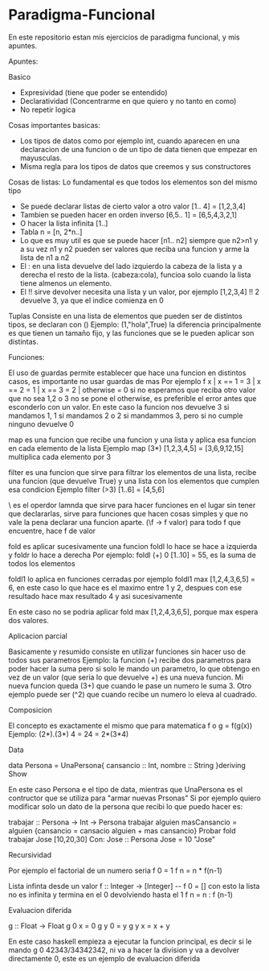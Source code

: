 # Paradigma-Funcional
En este repositorio estan mis ejercicios de paradigma funcional, y mis apuntes.

Apuntes: 

Basico

- Expresividad (tiene que poder se entendido)
- Declaratividad (Concentrarme en que quiero y no tanto en como)
- No repetir logica

Cosas importantes basicas:
- Los tipos de datos como por ejemplo int, cuando aparecen en una declaracion de una funcion o de un tipo de data tienen que empezar en mayusculas.
- Misma regla para los tipos de datos que creemos y sus constructores

Cosas de listas: Lo fundamental es que todos los elementos son del mismo tipo
- Se puede declarar listas de cierto valor a otro valor [1.. 4] = [1,2,3,4]
- Tambien se pueden hacer en orden inverso [6,5.. 1] = [6,5,4,3,2,1]
- O hacer la lista infinita [1..]
- Tabla n = [n, 2*n..]
- Lo que es muy util es que se puede hacer [n1.. n2] siempre que n2>n1 y a su vez n1 y n2 pueden ser valores que reciba una funcion y arme la lista de n1 a n2
- El : en una lista devuelve del lado izquierdo la cabeza de la lista y a derecha el resto de la lista. (cabeza:cola), funcioa solo cuando la lista tiene almenos un elemento.
- El !! sirve devolver necesita una lista y un valor, por ejemplo [1,2,3,4] !! 2 devuelve 3, ya que el indice comienza en 0

Tuplas
Consiste en una lista de elementos que pueden ser de distintos tipos, se declaran con ()
Ejemplo: (1,"hola",True)
la diferencia principalmente es que tienen un tamaño fijo, y las funciones que se le pueden aplicar son distintas.  

Funciones:

El uso de guardas permite establecer que hace una funcion en distintos casos, es importante no usar guardas de mas
Por ejemplo
f x | x == 1 = 3
    | x == 2 = 1
    | x == 3 = 2
    | otherwise = 0 si no esperamos que reciba otro valor que no sea 1,2 o 3 no se pone el otherwise, es preferible el error antes que esconderlo con un valor.
En este caso la funcion nos devuelve 3 si mandamos 1, 1 si mandamos 2 o 2 si mandammos 3, pero si no cumple ninguno devuelve 0

map es una funcion que recibe una funcion y una lista y aplica esa funcion en cada elemento de la lista 
Ejemplo map (3*) [1,2,3,4,5] = [3,6,9,12,15]  multiplica cada elemento por 3

filter es una funcion que sirve para filtrar los elementos de una lista, recibe una funcion (que devuelve True) y una lista con los elementos que cumplen esa condicion
Ejemplo filter (>3) [1..6] = [4,5,6]

\ es el operdor lamnda que sirve para hacer funciones en el lugar sin tener que declararlas, sirve para funciones que hacen cosas simples y que no vale la pena declarar una funcion aparte. 
(\f -> f valor) para todo f que encuentre, hace f de valor

fold es aplicar sucesivamente una funcion foldl lo hace se hace a izquierda y foldr lo hace a derecha
Por ejemplo:  foldl (+) 0 [1..10] = 55, es la suma de todos los elementos

foldl1 lo aplica en funciones cerradas por ejemplo 
foldl1 max [1,2,4,3,6,5] = 6, en este caso lo que hace es el maximo entre 1 y 2, despues con ese resultado hace max resultado 4 y asi sucesivamente

En este caso no se podria aplicar fold max [1,2,4,3,6,5], porque max espera dos valores.

Aplicacion parcial

Basicamente y resumido consiste en utilizar funciones sin hacer uso de todos sus parametros
Ejemplo: la funcion (+) recibe dos parametros para poder hacer la suma pero si solo le mando un parametro, lo que obtengo en vez de un valor (que seria lo que devuelve +) es una nueva funcion. Mi nueva funcion queda (3+) que cuando le pase un numero le suma 3. Otro ejemplo puede ser (^2) que cuando recibe un numero lo eleva al cuadrado.

Composicion

El concepto es exactamente el mismo que para matematica f o g = f(g(x))
Ejemplo: (2*).(3*) 4 = 24 = 2*(3*4)

Data

data Persona = UnaPersona{
    cansancio :: Int,
    nombre :: String
}deriving Show

En este caso Persona e el tipo de data, mientras que UnaPersona es el contructor que se utiliza para "armar nuevas Prsonas" 
Si por ejemplo quiero modificar solo un dato de la persona que recibi lo que puedo hacer es:

trabajar :: Persona -> Int -> Persona
trabajar alguien masCansancio = alguien {cansancio = cansacio alguien + mas cansancio}
Probar fold trabajar Jose [10,20,30]
Con:
Jose :: Persona
Jose = 10 "Jose"

Recursividad

Por ejemplo el factorial de un numero seria
f 0 = 1
f n = n * f(n-1)

Lista infinta desde un valor
f :: Integer -> [Integer]
-- f 0 = [] con esto la lista no es infinita y termina en el 0 devolviendo hasta el 1
f n = n : f (n-1)

Evaluacion diferida

g :: Float -> Float
g 0 x = 0
g y 0 = y
g y x = x + y 

En este caso haskell empieza a ejecutar la funcion principal, es decir si le mando g 0 42343/34342342, ni va a hacer la division y va a devolver directamente 0, este es un ejemplo de evaluacion diferida
